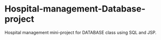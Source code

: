 # Hospital-management-Database-project
Hospital management mini-project for DATABASE class using SQL and JSP. 

